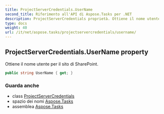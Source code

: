 ```yaml
---
title: ProjectServerCredentials.UserName
second_title: Riferimento all'API di Aspose.Tasks per .NET
description: ProjectServerCredentials proprietà. Ottiene il nome utente per il sito di SharePoint.
type: docs
weight: 40
url: /it/net/aspose.tasks/projectservercredentials/username/
---
```

## ProjectServerCredentials.UserName property

Ottiene il nome utente per il sito di SharePoint.

```csharp
public string UserName { get; }
```

### Guarda anche

* class [ProjectServerCredentials](../)
* spazio dei nomi [Aspose.Tasks](../../projectservercredentials/)
* assemblea [Aspose.Tasks](../../../)


